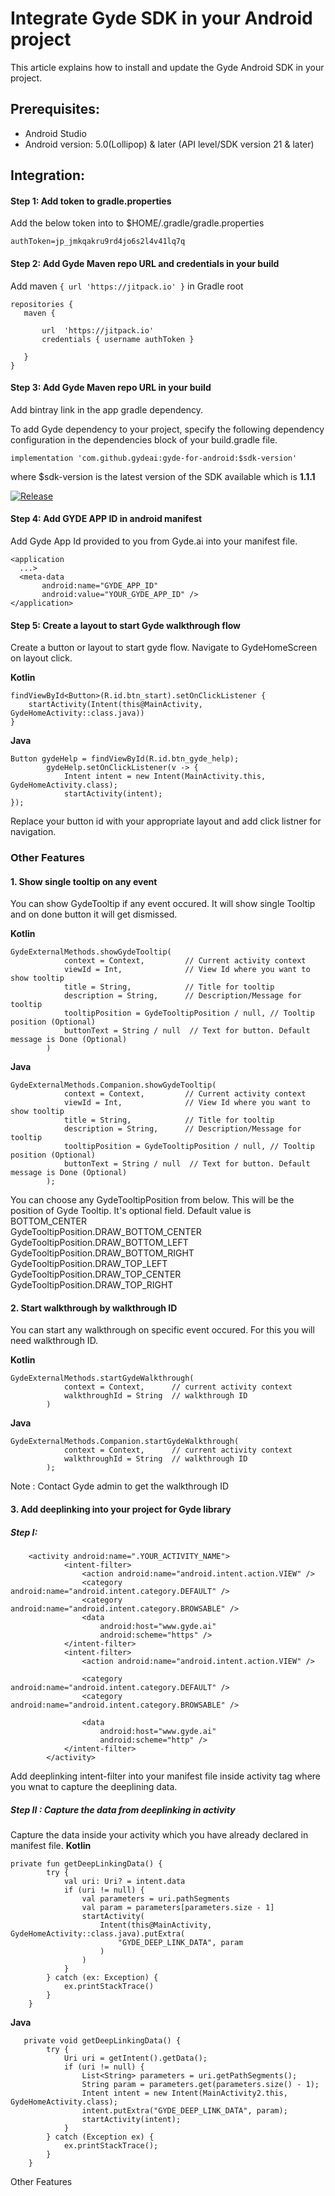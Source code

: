 # Integrate Gyde SDK in your Android project
This article explains how to install and update the Gyde Android SDK in your project.

## Prerequisites:
- Android Studio
- Android version: 5.0(Lollipop) & later (API level/SDK version 21 & later)

## Integration:
#### Step 1: Add token to gradle.properties
Add the below token into to $HOME/.gradle/gradle.properties
```
authToken=jp_jmkqakru9rd4jo6s2l4v41lq7q
```

#### Step 2: Add Gyde Maven repo URL and credentials in your build
Add maven ``` { url 'https://jitpack.io' } ``` in Gradle root
```
repositories { 
   maven {

       url  'https://jitpack.io'
       credentials { username authToken }

   }
}
```

#### Step 3: Add Gyde Maven repo URL in your build
Add bintray link in the app gradle dependency.

To add Gyde dependency to your project, specify the following dependency configuration in the dependencies block of your build.gradle file.
```
implementation 'com.github.gydeai:gyde-for-android:$sdk-version'
```
where $sdk-version is the latest version of the SDK available which is **1.1.1**

[![Release](https://jitpack.io/v/gydeai/gyde-for-android.svg)](https://jitpack.io/#gydeai/gyde-for-android)

#### Step 4: Add GYDE APP ID in android manifest
Add Gyde App Id provided to you from Gyde.ai into your manifest file.
```
<application
  ...>
  <meta-data
       android:name="GYDE_APP_ID"
       android:value="YOUR_GYDE_APP_ID" />
</application>
```

#### Step 5: Create a layout to start Gyde walkthrough flow
Create a button or layout to start gyde flow. Navigate to GydeHomeScreen on layout click.

**Kotlin**
```
findViewById<Button>(R.id.btn_start).setOnClickListener { 
    startActivity(Intent(this@MainActivity, GydeHomeActivity::class.java))            
}
```

**Java**
```
Button gydeHelp = findViewById(R.id.btn_gyde_help);
        gydeHelp.setOnClickListener(v -> {
            Intent intent = new Intent(MainActivity.this, GydeHomeActivity.class);
            startActivity(intent);
});
```
Replace your button id with your appropriate layout and add click listner for navigation.


### Other Features
#### 1. Show single tooltip on any event
You can show GydeTooltip if any event occured. It will show single Tooltip and on done button it will get dismissed.

**Kotlin**
```
GydeExternalMethods.showGydeTooltip(
            context = Context,         // Current activity context
            viewId = Int,              // View Id where you want to show tooltip
            title = String,            // Title for tooltip
            description = String,      // Description/Message for tooltip
            tooltipPosition = GydeTooltipPosition / null, // Tooltip position (Optional)
            buttonText = String / null  // Text for button. Default message is Done (Optional)
        )
```
**Java**
```
GydeExternalMethods.Companion.showGydeTooltip(
            context = Context,         // Current activity context
            viewId = Int,              // View Id where you want to show tooltip
            title = String,            // Title for tooltip
            description = String,      // Description/Message for tooltip
            tooltipPosition = GydeTooltipPosition / null, // Tooltip position (Optional)
            buttonText = String / null  // Text for button. Default message is Done (Optional)
        );
```
You can choose any GydeTooltipPosition from below. This will be the position of Gyde Tooltip. It's optional field. Default value is BOTTOM_CENTER<br>
GydeTooltipPosition.DRAW_BOTTOM_CENTER<br>
GydeTooltipPosition.DRAW_BOTTOM_LEFT<br>
GydeTooltipPosition.DRAW_BOTTOM_RIGHT<br>
GydeTooltipPosition.DRAW_TOP_LEFT<br>
GydeTooltipPosition.DRAW_TOP_CENTER<br>
GydeTooltipPosition.DRAW_TOP_RIGHT<br>

#### 2. Start walkthrough by walkthrough ID
You can start any walkthrough on specific event occured. For this you will need walkthrough ID.

**Kotlin**
```
GydeExternalMethods.startGydeWalkthrough(
            context = Context,      // current activity context
            walkthroughId = String  // walkthrough ID
        )
```

**Java**
```
GydeExternalMethods.Companion.startGydeWalkthrough(
            context = Context,      // current activity context
            walkthroughId = String  // walkthrough ID
        );
```

Note : Contact Gyde admin to get the walkthrough ID

#### 3. Add deeplinking into your project for Gyde library
##### Step I:
```
    <activity android:name=".YOUR_ACTIVITY_NAME">
            <intent-filter>
                <action android:name="android.intent.action.VIEW" />
                <category android:name="android.intent.category.DEFAULT" />
                <category android:name="android.intent.category.BROWSABLE" />
                <data
                    android:host="www.gyde.ai"
                    android:scheme="https" />
            </intent-filter>
            <intent-filter>
                <action android:name="android.intent.action.VIEW" />

                <category android:name="android.intent.category.DEFAULT" />
                <category android:name="android.intent.category.BROWSABLE" />

                <data
                    android:host="www.gyde.ai"
                    android:scheme="http" />
            </intent-filter>
        </activity>
```
Add deeplinking intent-filter into your manifest file inside activity tag where you wnat to capture the deeplining data.

##### Step II : Capture the data from deeplinking in activity
Capture the data inside your activity which you have already declared in manifest file.
**Kotlin**
```
private fun getDeepLinkingData() {
        try {
            val uri: Uri? = intent.data
            if (uri != null) {
                val parameters = uri.pathSegments
                val param = parameters[parameters.size - 1]
                startActivity(
                    Intent(this@MainActivity, GydeHomeActivity::class.java).putExtra(
                        "GYDE_DEEP_LINK_DATA", param
                    )
                )
            }
        } catch (ex: Exception) {
            ex.printStackTrace()
        }
    }
```
**Java**
```
   private void getDeepLinkingData() {
        try {
            Uri uri = getIntent().getData();
            if (uri != null) {
                List<String> parameters = uri.getPathSegments();
                String param = parameters.get(parameters.size() - 1);
                Intent intent = new Intent(MainActivity2.this, GydeHomeActivity.class);
                intent.putExtra("GYDE_DEEP_LINK_DATA", param);
                startActivity(intent);
            }
        } catch (Exception ex) {
            ex.printStackTrace();
        }
    }
```

Other Features
